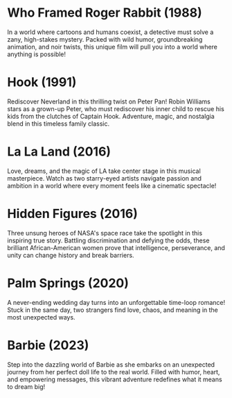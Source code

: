 # Who Framed Roger Rabbit (1988)
In a world where cartoons and humans coexist, a detective must solve a zany, 
high-stakes mystery. Packed with wild humor, groundbreaking animation, and noir twists, this unique film will pull you into a world where anything is possible!

# Hook (1991)
Rediscover Neverland in this thrilling twist on Peter Pan! Robin Williams stars as a grown-up Peter, who must rediscover his inner child to rescue his kids from the clutches of Captain Hook. Adventure, magic, and nostalgia blend in this timeless family classic.

# La La Land (2016)
Love, dreams, and the magic of LA take center stage in this musical masterpiece. Watch as two starry-eyed artists navigate passion and ambition in a world where every moment feels like a cinematic spectacle!

# Hidden Figures (2016)
Three unsung heroes of NASA's space race take the spotlight in this inspiring true story. Battling discrimination and defying the odds, these brilliant African-American women prove that intelligence, perseverance, and unity can change history and break barriers.

# Palm Springs (2020)
A never-ending wedding day turns into an unforgettable time-loop romance! Stuck in the same day, two strangers find love, chaos, and meaning in the most unexpected ways.

# Barbie (2023)
Step into the dazzling world of Barbie as she embarks on an unexpected journey from her perfect doll life to the real world. Filled with humor, heart, and empowering messages, this vibrant adventure redefines what it means to dream big!
